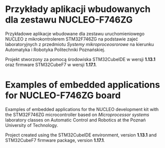 # Przykłady aplikacji wbudowanych dla zestawu NUCLEO-F746ZG

Przykładowe aplikacje wbudowane dla zestawu uruchomieniowego NUCLEO z mikrokontrolerem STM32F746ZG na podstawie zajeć laboratoryjnych z przedmiotu *Systemy mikroproceosrorowe* na kierunku Automatyka i Robotyka Politechniki Poznańskiej.

Projekt stworzony za pomocą środowiska STM32CubeIDE w wersji **1.13.1** oraz firmware STM32CubeF7 w wersji **1.17.1**.


# Examples of embedded applications for NUCLEO-F746ZG board

Examples of embedded applications for the NUCLEO development kit with the STM32F746ZG microcontroller based on *Microprocessor systems* laboratory classes on Automatic Control and Robotics at the Poznań University of Technology.

Project created using the STM32CubeIDE environment, version **1.13.1** and STM32CubeF7 firmware package, version **1.17.1**.

